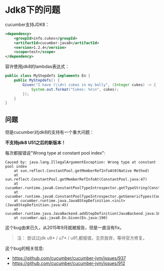 Jdk8下的问题
===========

cucumber支持JDK8：

```xml
<dependency>
    <groupId>info.cukes</groupId>
    <artifactId>cucumber-java8</artifactId>
    <version>1.2.4</version>
    <scope>test</scope>
</dependency>
```

容许使用jdk8的lambdas表达式：

```java
public class MyStepdefs implements En {
    public MyStepdefs() {
        Given("I have (\\d+) cukes in my belly", (Integer cukes) -> {
            System.out.format("Cukes: %n\n", cukes);
        });
    }
}
```

## 问题

但是cucumber对jdk8的支持有一个重大问题：

**不支持jdk8 U51之后的新版本！**

每次都报错说"Wrong type at constant pool index":

    Caused by: java.lang.IllegalArgumentException: Wrong type at constant pool index
        at sun.reflect.ConstantPool.getMemberRefInfoAt0(Native Method)
        at sun.reflect.ConstantPool.getMemberRefInfoAt(ConstantPool.java:47)
        at cucumber.runtime.java8.ConstantPoolTypeIntrospector.getTypeString(ConstantPoolTypeIntrospector.java:37)
        at cucumber.runtime.java8.ConstantPoolTypeIntrospector.getGenericTypes(ConstantPoolTypeIntrospector.java:27)
        at cucumber.runtime.java.Java8StepDefinition.<init>(Java8StepDefinition.java:45)
        at cucumber.runtime.java.JavaBackend.addStepDefinition(JavaBackend.java:162)
        at cucumber.api.java8.En.Given(En.java:190)

这个bug由来已久，从2015年9月就被报告，但是一直没有fix。

> 注： 尝试过jdk u6* / u7* / u91,都报错，无奈放弃，等待官方修复。

这个bug的相关信息:

- https://github.com/cucumber/cucumber-jvm/issues/937
- https://github.com/cucumber/cucumber-jvm/issues/912


